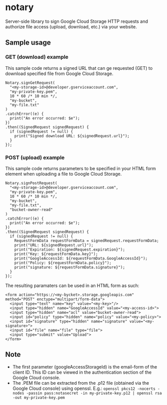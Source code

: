 notary
===========

Server-side library to sign Google Cloud Storage HTTP requests and authorize file access (upload, download, etc.) via your website.

Sample usage
-----------

### GET (download) example

This sample code returns a signed URL that can ge requested (GET) to download specified file from Google Cloud Storage.

```
Notary.signGetRequest(
  "<my-storage-id>@developer.gserviceaccount.com",
  "my-private-key.pem",
  10 * 60 /* 10 min */,
  "my-bucket",
  "my-file.txt"
)
.catchError((e) {
  print("An error occurred: $e");
})
.then((SignedRequest signedRequest) {
  if (signedRequest != null) {
    print("Signed download URL: ${signedRequest.url}");
  }
});
```

### POST (upload) example

This sample code returns parameters to be specified in your HTML form element when uploading a file to Google Cloud Storage.

```
Notary.signPostRequest(
  "<my-storage-id>@developer.gserviceaccount.com",
  "my-private-key.pem",
  10 * 60 /* 10 min */,
  "my-bucket",
  "my-file.txt",
  "bucket-owner-read"
)
.catchError((e) {
  print("An error occurred: $e");
})
.then((SignedRequest signedRequest) {
  if (signedRequest != null) {
    RequestFormData requestFormData = signedRequest.requestFormData;
    print("URL: ${signedRequest.url}");
    print("Expiration: ${signedRequest.expiration}");
    print("Key: ${requestFormData.key}");
    print("GoogleAccessId: ${requestFormData.GoogleAccessId}");
    print("Policy: ${requestFormData.policy}");
    print("signature: ${requestFormData.signature}");
  }
});
```

The resulting paramaters can be used in an HTML form as such:

```
<form action="https://<my-bycket>.storage.googleapis.com" method="POST" enctype="multipart/form-data">
  <input type="text" name="key" value="<my-key>"/>
  <input type="hidden" name="GoogleAccessId" value="<my-access-id>">
  <input type="hidden" name="acl" value="bucket-owner-read">
  <input id="policy" type="hidden" name="policy" value="<my-policy>">
  <input id="signature" type="hidden" name="signature" value="<my-signature>">
  <input id="file" name="file" type="file">
  <input type="submit" value="Upload">
</form>
```

Note
-----------
* The first parameter (googleAccessStorageId) is the email-form of the client ID. This ID can be viewed in the authentication section of the Google Cloud console.
* The .PEM file can be extracted from the .p12 file (obtained via the Google Cloud console) using openssl. E.g.: `openssl pkcs12 -nocerts -nodes -passin pass:notasecret -in my-private-key.p12 | openssl rsa -out my-private-key.pem`